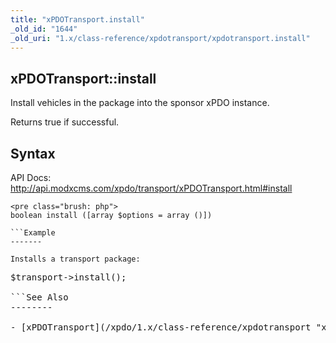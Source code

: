 ```yaml
---
title: "xPDOTransport.install"
_old_id: "1644"
_old_uri: "1.x/class-reference/xpdotransport/xpdotransport.install"
---
```


xPDOTransport::install
----------------------

Install vehicles in the package into the sponsor xPDO instance.

Returns true if successful.

Syntax
------

API Docs: <http://api.modxcms.com/xpdo/transport/xPDOTransport.html#install>

```
<pre class="brush: php">
boolean install ([array $options = array ()])

```Example
-------

Installs a transport package:

```
<pre class="brush: php">
$transport->install();

```See Also
--------

- [xPDOTransport](/xpdo/1.x/class-reference/xpdotransport "xPDOTransport")